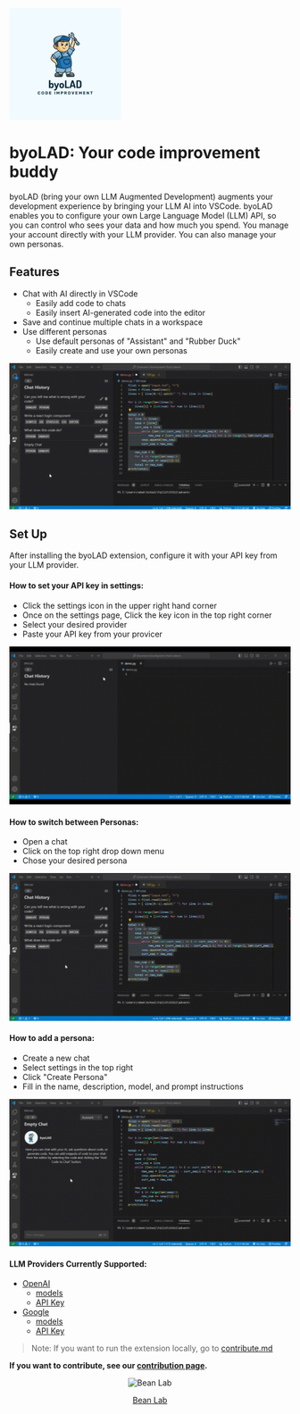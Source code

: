 <img src="byo_LAD.png"  width="200" height="200">

# byoLAD: Your code improvement buddy

byoLAD (bring your own LLM Augmented Development) augments your development experience by bringing your LLM AI into VSCode. byoLAD enables you to configure your own Large Language Model (LLM) API, so you can control who sees your data and how much you spend. You manage your account directly with your LLM provider. You can also manage your own personas. 

## Features

- Chat with AI directly in VSCode
  - Easily add code to chats
  - Easily insert AI-generated code into the editor
- Save and continue multiple chats in a workspace
- Use different personas
  - Use default personas of "Assistant" and "Rubber Duck"
  - Easily create and use your own personas 

![](demoAssistant.gif)

## Set Up

After installing the byoLAD extension, configure it with your API key from your LLM provider. 

#### How to set your API key in settings:
- Click the settings icon in the upper right hand corner
- Once on the settings page, Click the key icon in the top right corner
- Select your desired provider
- Paste your API key from your provicer

![](demoAPIKey.gif)

#### How to switch between Personas:
- Open a chat
- Click on the top right drop down menu
- Chose your desired persona

 ![](demoRubberDuck.gif)


#### How to add a persona:
- Create a new chat
- Select settings in the top right
- Click "Create Persona"
- Fill in the name, description, model, and prompt instructions

 ![](demoCreatePersona.gif)


#### LLM Providers Currently Supported: 
- [OpenAI](https://openai.com/blog/openai-api)
    - [models](https://platform.openai.com/docs/models/overview)
    - [API Key](https://platform.openai.com/docs/api-reference/authentication)
- [Google](https://developers.generativeai.google/)
    - [models](https://developers.generativeai.google/models/language)
    - [API Key](https://developers.generativeai.google/tutorials/setup)


> Note: If you want to run the extension locally, go to [contribute.md](contribute.md)

**If you want to contribute, see our [contribution page](contribute.md).**

<div style="text-align:center;">
    <img src="https://avatars.githubusercontent.com/u/135072938?s=200&v=4" width="50" height="50" alt="Bean Lab">
    <p><a href="https://github.com/beanlab">Bean Lab</a></p>
</div>